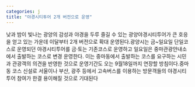 ```yaml
---
categories: j
title: "야경시티투어 2개 버전으로 운영"
---
```

낮과 밤이 빛나는 광양의 감성과 야경을 두루 즐길 수 있는 광양야경시티투어가 큰 호응을 얻고 있는 가운데 이달부터 2개 버전으로 확대 운영된다.광양시는 금~일요일 단일코스로 운영되던 야경시티투어를 금·토는 기존코스로 운영하고 일요일은 중마관광안내소에서 출발하는 코스로 변경 운영한다. 이는 중마동에서 출발하는 코스를 요구하는 시민과 관광객의 의견을 반영한 것으로 운영기간도 오는 9월18일까지 연장할 방침이다.중마동 코스 신설로 서울이나 부산, 광주 등에서 고속버스를 이용하는 방문객들의 야경시티투어 참여가 한결 용이해질 것으로 기대된다